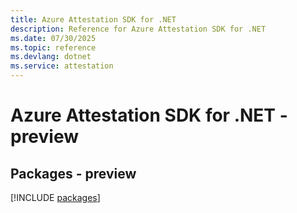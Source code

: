 ```yaml
---
title: Azure Attestation SDK for .NET
description: Reference for Azure Attestation SDK for .NET
ms.date: 07/30/2025
ms.topic: reference
ms.devlang: dotnet
ms.service: attestation
---
```

# Azure Attestation SDK for .NET - preview
## Packages - preview
[!INCLUDE [packages](attestation-index.md)]